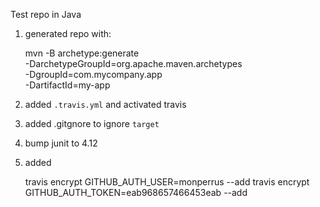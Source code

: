 
Test repo in Java

1) generated repo with:

    mvn -B archetype:generate \
      -DarchetypeGroupId=org.apache.maven.archetypes \
      -DgroupId=com.mycompany.app \
      -DartifactId=my-app

2) added `.travis.yml` and activated travis

3) added .gitgnore to ignore `target`

4) bump junit to 4.12

5) added 

    travis encrypt GITHUB_AUTH_USER=monperrus --add
    travis encrypt GITHUB_AUTH_TOKEN=eab968657466453eab --add

